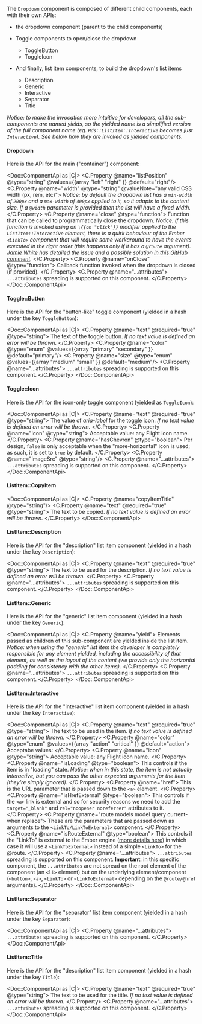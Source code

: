 The `Dropdown` component is composed of different child components, each with their own APIs:

*   the dropdown component (parent to the child components)
*   Toggle components to open/close the dropdown
    
    *   ToggleButton
    *   ToggleIcon
*   And finally, list item components, to build the dropdown's list items
    
    *   Description
    *   Generic
    *   Interactive
    *   Separator
    *   Title

_Notice: to make the invocation more intuitive for developers, all the sub-components are named yields, so the yielded name is a simplified version of the full component name (eg. `Hds::ListItem::Interactive` becomes just `Interactive`). See below how they are invoked as yielded components._

#### Dropdown

Here is the API for the main ("container") component:

<Doc::ComponentApi as |C|>
  <C.Property @name="listPosition" @type="string" @values={{array "left" "right" }} @default="right"/>
  <C.Property @name="width" @type="string" @valueNote="any valid CSS width (px, rem, etc)">
    _Notice: by default the dropdown list has a `min-width` of `200px` and a `max-width` of `400px` applied to it, so it adapts to the content size. If a `@width` parameter is provided then the list will have a fixed width._
  </C.Property>
  <C.Property @name="close" @type="function">
    Function that can be called to programmatically close the dropdown. _Notice: if this function is invoked using an `\{{on "click"}}` modifier applied to the `ListItem::Interactive` element, there is a quirk behaviour of the Ember `<LinkTo>` component that will require some workaround to have the events executed in the right order (this happens only if it has a `@route` argument). [Jamie White](https://github.com/jgwhite) has detailed the issue and a possible solution [in this GitHub comment](https://github.com/hashicorp/design-system/pull/399#issuecomment-1171186772)._
  </C.Property>
  <C.Property @name="onClose" @type="function">
    Callback function invoked when the dropdown is closed (if provided).
  </C.Property>
  <C.Property @name="...attributes">
    `...attributes` spreading is supported on this component.
  </C.Property>
</Doc::ComponentApi>

#### Toggle::Button

Here is the API for the "button-like" toggle component (yielded in a hash under the key `ToggleButton`):

<Doc::ComponentApi as |C|>
  <C.Property @name="text" @required="true" @type="string">
    The text of the toggle button. _If no text value is defined an error will be thrown._
  </C.Property>
  <C.Property @name="color" @type="enum" @values={{array "primary" "secondary" }} @default="primary"/>
  <C.Property @name="size" @type="enum" @values={{array "medium" "small" }} @default="medium"/>
  <C.Property @name="...attributes">
    `...attributes` spreading is supported on this component.
  </C.Property>
</Doc::ComponentApi>

#### Toggle::Icon

Here is the API for the icon-only toggle component (yielded as `ToggleIcon`):

<Doc::ComponentApi as |C|>
  <C.Property @name="text" @required="true" @type="string">
    The value of _aria-label_ for the toggle icon. _If no text value is defined an error will be thrown._
  </C.Property>
  <C.Property @name="icon" @type="string">
    Acceptable value: any Flight icon name.
  </C.Property>
  <C.Property @name="hasChevron" @type="boolean">
    Per design, `false` is only acceptable when the "more-horizontal" icon is used; as such, it is set to `true` by default.
  </C.Property>
  <C.Property @name="imageSrc" @type="string"/>
  <C.Property @name="...attributes">
    `...attributes` spreading is supported on this component.
  </C.Property>
</Doc::ComponentApi>

#### ListItem::CopyItem

<Doc::ComponentApi as |C|>
  <C.Property @name="copyItemTitle" @type="string"/>
  <C.Property @name="text" @required="true" @type="string">
    The text to be copied. _If no text value is defined an error will be thrown._
  </C.Property>
</Doc::ComponentApi>

#### ListItem::Description

Here is the API for the "description" list item component (yielded in a hash under the key `Description`):

<Doc::ComponentApi as |C|>
  <C.Property @name="text" @required="true" @type="string">
    The text to be used for the description. _If no text value is defined an error will be thrown._
  </C.Property>
  <C.Property @name="...attributes">
    `...attributes` spreading is supported on this component.
  </C.Property>
</Doc::ComponentApi>

#### ListItem::Generic

Here is the API for the "generic" list item component (yielded in a hash under the key `Generic`):

<Doc::ComponentApi as |C|>
  <C.Property @name="yield">
    Elements passed as children of this sub-component are yielded inside the list item. _Notice: when using the "generic" list item the developer is completely responsible for any element yielded, including the accessibility of that element, as well as the layout of the content (we provide only the horizontal padding for consistency with the other items)._
  </C.Property>
  <C.Property @name="...attributes">
    `...attributes` spreading is supported on this component.
  </C.Property>
</Doc::ComponentApi>

#### ListItem::Interactive

Here is the API for the "interactive" list item component (yielded in a hash under the key `Interactive`):

<Doc::ComponentApi as |C|>
  <C.Property @name="text" @required="true" @type="string">
    The text to be used in the item. _If no text value is defined an error will be thrown._
  </C.Property>
  <C.Property @name="color" @type="enum" @values={{array "action" "critical" }} @default="action">
    Acceptabe values:
  </C.Property>
  <C.Property @name="icon" @type="string">
    Acceptable value: any Flight icon name.
  </C.Property>
  <C.Property @name="isLoading" @type="boolean">
    This controls if the item is in "loading" state. _Notice: when in this state, the item is not actually interactive, but you can pass the other expected arguments for the item (they're simply ignored)._
  </C.Property>
  <C.Property @name="href">
    This is the URL parameter that is passed down to the `<a>` element.
  </C.Property>
  <C.Property @name="isHrefExternal" @type="boolean">
    This controls if the `<a>` link is external and so for security reasons we need to add the `target="_blank"` and `rel="noopener noreferrer"` attributes to it.
  </C.Property>
  <C.Property @name="route models model query current-when replace">
    These are the parameters that are passed down as arguments to the `<LinkTo/LinkToExternal>` component.
  </C.Property>
  <C.Property @name="isRouteExternal" @type="boolean">
    This controls if the "LinkTo" is external to the Ember engine ([more details here](https://ember-engines.com/docs/link-to-external)) in which case it will use a `<LinkToExternal>` instead of a simple `<LinkTo>` for the @route.
  </C.Property>
  <C.Property @name="...attributes">
    `...attributes` spreading is supported on this component. **Important**: in this specific component, the `...attributes` are not spread on the root element of the component (an `<li>` element) but on the underlying element/component (`<button>`, `<a>`, `<LinkTo>` or `<LinkToExternal>` depending on the `@route/@href` arguments).
  </C.Property>
</Doc::ComponentApi>

#### ListItem::Separator

Here is the API for the "separator" list item component (yielded in a hash under the key `Separator`):

<Doc::ComponentApi as |C|>
  <C.Property @name="...attributes">
    `...attributes` spreading is supported on this component.
  </C.Property>
</Doc::ComponentApi>

#### ListItem::Title

Here is the API for the "description" list item component (yielded in a hash under the key `Title`):

<Doc::ComponentApi as |C|>
  <C.Property @name="text" @required="true" @type="string">
    The text to be used for the title. _If no text value is defined an error will be thrown._
  </C.Property>
  <C.Property @name="...attributes">
    `...attributes` spreading is supported on this component.
  </C.Property>
</Doc::ComponentApi>